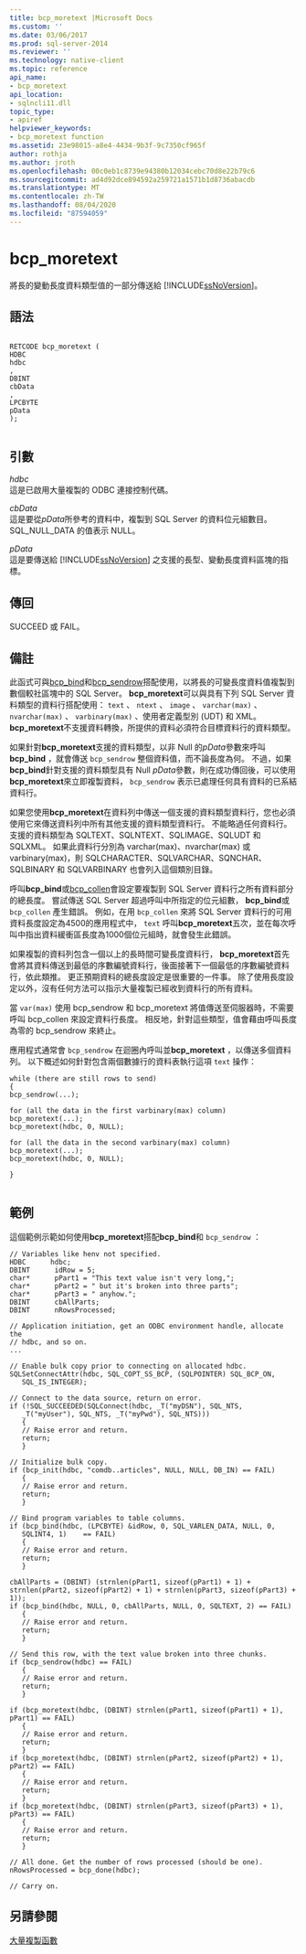 ```yaml
---
title: bcp_moretext |Microsoft Docs
ms.custom: ''
ms.date: 03/06/2017
ms.prod: sql-server-2014
ms.reviewer: ''
ms.technology: native-client
ms.topic: reference
api_name:
- bcp_moretext
api_location:
- sqlncli11.dll
topic_type:
- apiref
helpviewer_keywords:
- bcp_moretext function
ms.assetid: 23e98015-a8e4-4434-9b3f-9c7350cf965f
author: rothja
ms.author: jroth
ms.openlocfilehash: 00c0eb1c8739e94380b12034cebc70d8e22b79c6
ms.sourcegitcommit: ad4d92dce894592a259721a1571b1d8736abacdb
ms.translationtype: MT
ms.contentlocale: zh-TW
ms.lasthandoff: 08/04/2020
ms.locfileid: "87594059"
---
```

# <a name="bcp_moretext"></a>bcp_moretext
  將長的變動長度資料類型值的一部分傳送給 [!INCLUDE[ssNoVersion](../../includes/ssnoversion-md.md)]。  
  
## <a name="syntax"></a>語法  
  
```  
  
RETCODE bcp_moretext (  
HDBC   
hdbc  
,  
DBINT   
cbData  
,  
LPCBYTE   
pData  
);  
  
```  
  
## <a name="arguments"></a>引數  
 *hdbc*  
 這是已啟用大量複製的 ODBC 連接控制代碼。  
  
 *cbData*  
 這是要從*pData*所參考的資料中，複製到 SQL Server 的資料位元組數目。 SQL_NULL_DATA 的值表示 NULL。  
  
 *pData*  
 這是要傳送給 [!INCLUDE[ssNoVersion](../../includes/ssnoversion-md.md)] 之支援的長型、變動長度資料區塊的指標。  
  
## <a name="returns"></a>傳回  
 SUCCEED 或 FAIL。  
  
## <a name="remarks"></a>備註  
 此函式可與[bcp_bind](bcp-bind.md)和[bcp_sendrow](bcp-sendrow.md)搭配使用，以將長的可變長度資料值複製到數個較社區塊中的 SQL Server。 **bcp_moretext**可以與具有下列 SQL Server 資料類型的資料行搭配使用： `text` 、 `ntext` 、 `image` 、 `varchar(max)` 、 `nvarchar(max)` 、 `varbinary(max)` 、使用者定義型別 (UDT) 和 XML。 **bcp_moretext**不支援資料轉換，所提供的資料必須符合目標資料行的資料類型。  
  
 如果針對**bcp_moretext**支援的資料類型，以非 Null 的*pData*參數來呼叫**bcp_bind** ，就會傳送 `bcp_sendrow` 整個資料值，而不論長度為何。 不過，如果**bcp_bind**針對支援的資料類型具有 Null *pData*參數，則在成功傳回後，可以使用**bcp_moretext**來立即複製資料， `bcp_sendrow` 表示已處理任何具有資料的已系結資料行。  
  
 如果您使用**bcp_moretext**在資料列中傳送一個支援的資料類型資料行，您也必須使用它來傳送資料列中所有其他支援的資料類型資料行。 不能略過任何資料行。 支援的資料類型為 SQLTEXT、SQLNTEXT、SQLIMAGE、SQLUDT 和 SQLXML。 如果此資料行分別為 varchar(max)、nvarchar(max) 或 varbinary(max)，則 SQLCHARACTER、SQLVARCHAR、SQNCHAR、SQLBINARY 和 SQLVARBINARY 也會列入這個類別目錄。  
  
 呼叫**bcp_bind**或[bcp_collen](bcp-collen.md)會設定要複製到 SQL Server 資料行之所有資料部分的總長度。 嘗試傳送 SQL Server 超過呼叫中所指定的位元組數， **bcp_bind**或 `bcp_collen` 產生錯誤。 例如，在用 `bcp_collen` 來將 SQL Server 資料行的可用資料長度設定為4500的應用程式中， `text` 呼叫**bcp_moretext**五次，並在每次呼叫中指出資料緩衝區長度為1000個位元組時，就會發生此錯誤。  
  
 如果複製的資料列包含一個以上的長時間可變長度資料行， **bcp_moretext**首先會將其資料傳送到最低的序數編號資料行，後面接著下一個最低的序數編號資料行，依此類推。 更正預期資料的總長度設定是很重要的一件事。 除了使用長度設定以外，沒有任何方法可以指示大量複製已經收到資料行的所有資料。  
  
 當 `var(max)` 使用 bcp_sendrow 和 bcp_moretext 將值傳送至伺服器時，不需要呼叫 bcp_collen 來設定資料行長度。 相反地，針對這些類型，值會藉由呼叫長度為零的 bcp_sendrow 來終止。  
  
 應用程式通常會 `bcp_sendrow` 在迴圈內呼叫並**bcp_moretext** ，以傳送多個資料列。 以下概述如何針對包含兩個數據行的資料表執行這項 `text` 操作：  
  
```  
while (there are still rows to send)  
{  
bcp_sendrow(...);  
  
for (all the data in the first varbinary(max) column)  
bcp_moretext(...);  
bcp_moretext(hdbc, 0, NULL);  
  
for (all the data in the second varbinary(max) column)  
bcp_moretext(...);  
bcp_moretext(hdbc, 0, NULL);  
  
}  
  
```  
  
## <a name="example"></a>範例  
 這個範例示範如何使用**bcp_moretext**搭配**bcp_bind**和 `bcp_sendrow` ：  
  
```  
// Variables like henv not specified.  
HDBC      hdbc;  
DBINT      idRow = 5;  
char*      pPart1 = "This text value isn't very long,";  
char*      pPart2 = " but it's broken into three parts";  
char*      pPart3 = " anyhow.";  
DBINT      cbAllParts;  
DBINT      nRowsProcessed;  
  
// Application initiation, get an ODBC environment handle, allocate the  
// hdbc, and so on.  
...   
  
// Enable bulk copy prior to connecting on allocated hdbc.  
SQLSetConnectAttr(hdbc, SQL_COPT_SS_BCP, (SQLPOINTER) SQL_BCP_ON,  
   SQL_IS_INTEGER);  
  
// Connect to the data source, return on error.  
if (!SQL_SUCCEEDED(SQLConnect(hdbc, _T("myDSN"), SQL_NTS,  
   _T("myUser"), SQL_NTS, _T("myPwd"), SQL_NTS)))  
   {  
   // Raise error and return.  
   return;  
   }  
  
// Initialize bulk copy.   
if (bcp_init(hdbc, "comdb..articles", NULL, NULL, DB_IN) == FAIL)  
   {  
   // Raise error and return.  
   return;  
   }  
  
// Bind program variables to table columns.   
if (bcp_bind(hdbc, (LPCBYTE) &idRow, 0, SQL_VARLEN_DATA, NULL, 0,  
   SQLINT4, 1)    == FAIL)  
   {  
   // Raise error and return.  
   return;  
   }  
  
cbAllParts = (DBINT) (strnlen(pPart1, sizeof(pPart1) + 1) + strnlen(pPart2, sizeof(pPart2) + 1) + strnlen(pPart3, sizeof(pPart3) + 1));  
if (bcp_bind(hdbc, NULL, 0, cbAllParts, NULL, 0, SQLTEXT, 2) == FAIL)  
   {  
   // Raise error and return.  
   return;  
   }  
  
// Send this row, with the text value broken into three chunks.   
if (bcp_sendrow(hdbc) == FAIL)  
   {  
   // Raise error and return.  
   return;  
   }  
  
if (bcp_moretext(hdbc, (DBINT) strnlen(pPart1, sizeof(pPart1) + 1), pPart1) == FAIL)  
   {  
   // Raise error and return.  
   return;  
   }  
if (bcp_moretext(hdbc, (DBINT) strnlen(pPart2, sizeof(pPart2) + 1), pPart2) == FAIL)  
   {  
   // Raise error and return.  
   return;  
   }  
if (bcp_moretext(hdbc, (DBINT) strnlen(pPart3, sizeof(pPart3) + 1), pPart3) == FAIL)  
   {  
   // Raise error and return.  
   return;  
   }  
  
// All done. Get the number of rows processed (should be one).  
nRowsProcessed = bcp_done(hdbc);  
  
// Carry on.  
```  
  
## <a name="see-also"></a>另請參閱  
 [大量複製函數](sql-server-driver-extensions-bulk-copy-functions.md)  
  
  
